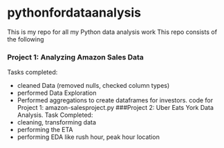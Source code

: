 # pythonfordataanalysis
This is my repo for all my Python data analysis work
This repo consists of the following
### Project 1: Analyzing Amazon Sales Data
Tasks completed:
- cleaned Data (removed nulls, checked column types)
- performed Data Exploration
- Performed aggregations to create dataframes for investors.
code for Project 1: amazon-salesproject.py
###Project 2: Uber Eats York Data Analysis.
Task Completed:
- cleaning, transforming data
- performing the ETA
- performing EDA like rush hour, peak hour location
